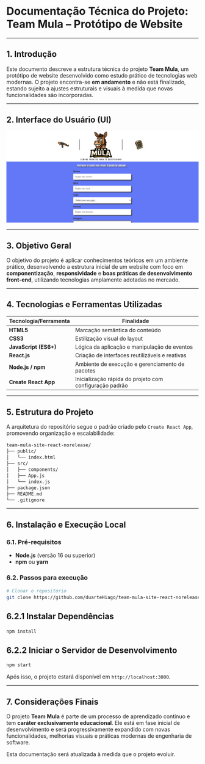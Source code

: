 # Documentação Técnica do Projeto: Team Mula – Protótipo de Website

---

## 1. Introdução

Este documento descreve a estrutura técnica do projeto **Team Mula**, um protótipo de website desenvolvido como estudo prático de tecnologias web modernas. O projeto encontra-se **em andamento** e não está finalizado, estando sujeito a ajustes estruturais e visuais à medida que novas funcionalidades são incorporadas.

---

## 2. Interface do Usuário (UI)

<p align="center">
  <img src="./assets/imagemUI.png" alt="Interface do site" width="600"/>
</p>



---

## 3. Objetivo Geral

O objetivo do projeto é aplicar conhecimentos teóricos em um ambiente prático, desenvolvendo a estrutura inicial de um website com foco em **componentização**, **responsividade** e **boas práticas de desenvolvimento front-end**, utilizando tecnologias amplamente adotadas no mercado.

---

## 4. Tecnologias e Ferramentas Utilizadas

| Tecnologia/Ferramenta | Finalidade |
| --- | --- |
| **HTML5** | Marcação semântica do conteúdo |
| **CSS3** | Estilização visual do layout |
| **JavaScript (ES6+)** | Lógica da aplicação e manipulação de eventos |
| **React.js** | Criação de interfaces reutilizáveis e reativas |
| **Node.js / npm** | Ambiente de execução e gerenciamento de pacotes |
| **Create React App** | Inicialização rápida do projeto com configuração padrão |

---

## 5. Estrutura do Projeto

A arquitetura do repositório segue o padrão criado pelo `Create React App`, promovendo organização e escalabilidade:

```
team-mula-site-react-norelease/
├── public/
│   └── index.html          
├── src/
│   ├── components/        
│   ├── App.js             
│   └── index.js            
├── package.json            
├── README.md               
└── .gitignore           

```

---

## 6. Instalação e Execução Local

### 6.1. Pré-requisitos

- **Node.js** (versão 16 ou superior)
- **npm** ou **yarn**

### 6.2. Passos para execução

```bash
# Clonar o repositório
git clone https://github.com/duarteHiago/team-mula-site-react-norelease.git
```

## 6.2.1 Instalar Dependências

```bash
npm install
```

## 6.2.2 Iniciar o Servidor de Desenvolvimento

```bash
npm start
```

Após isso, o projeto estará disponível em `http://localhost:3000`.

---

## 7. Considerações Finais

O projeto **Team Mula** é parte de um processo de aprendizado contínuo e tem **caráter exclusivamente educacional**. Ele está em fase inicial de desenvolvimento e será progressivamente expandido com novas funcionalidades, melhorias visuais e práticas modernas de engenharia de software.

Esta documentação será atualizada à medida que o projeto evoluir.
